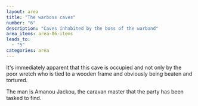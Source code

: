 ```yaml
---
layout: area
title: "The warboss caves"
number: "6"
description: "Caves inhabited by the boss of the warband"
area_items: area-06-items
leads_to:
  - "5"
categories: area
---
```


It's immediately apparent that this cave is occupied and not only by the poor wretch who is tied to a wooden frame and obviously being beaten and tortured.

The man is Amanou Jackou, the caravan master that the party has been tasked to find.
